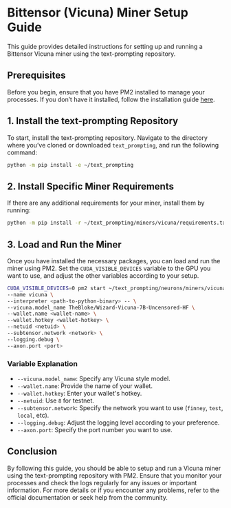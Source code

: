 # Bittensor (Vicuna) Miner Setup Guide

This guide provides detailed instructions for setting up and running a Bittensor Vicuna miner using the text-prompting repository.

## Prerequisites
Before you begin, ensure that you have PM2 installed to manage your processes. If you don’t have it installed, follow the installation guide [here](https://pm2.io/docs/runtime/guide/installation/).

## 1. Install the text-prompting Repository
To start, install the text-prompting repository. Navigate to the directory where you’ve cloned or downloaded `text_prompting`, and run the following command:

```sh
python -m pip install -e ~/text_prompting
```

## 2. Install Specific Miner Requirements
If there are any additional requirements for your miner, install them by running:

```sh
python -m pip install -r ~/text_prompting/miners/vicuna/requirements.txt
```

## 3. Load and Run the Miner
Once you have installed the necessary packages, you can load and run the miner using PM2. Set the `CUDA_VISIBLE_DEVICES` variable to the GPU you want to use, and adjust the other variables according to your setup.

```sh
CUDA_VISIBLE_DEVICES=0 pm2 start ~/text_prompting/neurons/miners/vicuna/miner.py \
--name vicuna \
--interpreter <path-to-python-binary> -- \
--vicuna.model_name TheBloke/Wizard-Vicuna-7B-Uncensored-HF \
--wallet.name <wallet-name> \
--wallet.hotkey <wallet-hotkey> \
--netuid <netuid> \
--subtensor.network <network> \
--logging.debug \
--axon.port <port>
```

### Variable Explanation
- `--vicuna.model_name`: Specify any Vicuna style model.
- `--wallet.name`: Provide the name of your wallet.
- `--wallet.hotkey`: Enter your wallet's hotkey.
- `--netuid`: Use `8` for testnet.
- `--subtensor.network`: Specify the network you want to use (`finney`, `test`, `local`, etc).
- `--logging.debug`: Adjust the logging level according to your preference.
- `--axon.port`: Specify the port number you want to use.

## Conclusion
By following this guide, you should be able to setup and run a Vicuna miner using the text-prompting repository with PM2. Ensure that you monitor your processes and check the logs regularly for any issues or important information. For more details or if you encounter any problems, refer to the official documentation or seek help from the community.

